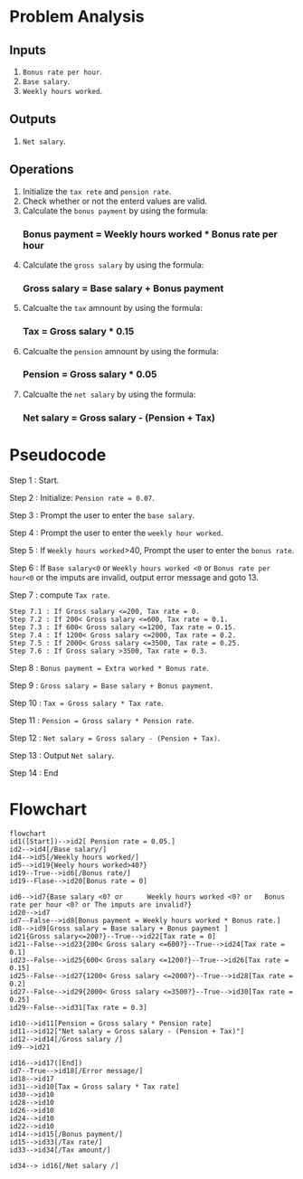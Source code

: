 
# Problem Analysis
## Inputs
1. `Bonus rate per hour`.
2. `Base salary`.
3. `Weekly hours worked`.
## Outputs
1. `Net salary`.
## Operations
1. Initialize the `tax rete` and `pension rate`.
2. Check whether or not the enterd values are valid.
3. Calculate the `bonus payment` by using the formula:
    ### Bonus payment = Weekly hours worked * Bonus rate per hour
4. Calculate the `gross salary` by using the formula:
    ### Gross salary = Base salary + Bonus payment
5. Calcualte the `tax` amnount by using the formula:
    ### Tax = Gross salary * 0.15
6. Calcualte the `pension` amnount by using the formula:
    ### Pension = Gross salary * 0.05
7. Calcualte the `net salary` by using the formula:
    ### Net salary = Gross salary - (Pension + Tax)  

# Pseudocode
Step 1 : Start.

Step 2 : Initialize: `Pension rate = 0.07`.

Step 3 : Prompt the user to enter the `base salary`.

Step 4 : Prompt the user to enter the `weekly hour worked`.

Step 5 : If `Weekly hours worked`>40, Prompt the user to enter the `bonus rate`.

Step 6 : If `Base salary<0` or `Weekly hours worked <0` or `Bonus rate per hour<0` or the imputs are invalid, output error message and goto 13.

Step 7 : compute `Tax rate`.

    Step 7.1 : If Gross salary <=200, Tax rate = 0.
    Step 7.2 : If 200< Gross salary <=600, Tax rate = 0.1.
    Step 7.3 : If 600< Gross salary <=1200, Tax rate = 0.15.
    Step 7.4 : If 1200< Gross salary <=2000, Tax rate = 0.2.
    Step 7.5 : If 2000< Gross salary <=3500, Tax rate = 0.25.
    Step 7.6 : If Gross salary >3500, Tax rate = 0.3.

Step 8 : `Bonus payment = Extra worked * Bonus rate`.

Step 9 : `Gross salary = Base salary + Bonus payment`.

Step 10 : `Tax = Gross salary * Tax rate`.

Step 11 : `Pension = Gross salary * Pension rate`.
 
Step 12 : `Net salary = Gross salary - (Pension + Tax)`.

Step 13 : Output `Net salary`.

Step 14 : End


# Flowchart
``` mermaid
flowchart 
id1([Start])-->id2[ Pension rate = 0.05.]
id2-->id4[/Base salary/]
id4-->id5[/Weekly hours worked/]
id5-->id19{Weely hours worked>40?}
id19--True-->id6[/Bonus rate/]
id19--Flase-->id20[Bonus rate = 0]

id6-->id7{Base salary <0? or      Weekly hours worked <0? or   Bonus rate per hour <0? or The imputs are invalid?}
id20-->id7
id7--False-->id8[Bonus payment = Weekly hours worked * Bonus rate.]
id8-->id9[Gross salary = Base salary + Bonus payment ]
id21{Gross salary<=200?}--True-->id22[Tax rate = 0]
id21--False-->id23{200< Gross salary <=600?}--True-->id24[Tax rate = 0.1]
id23--False-->id25{600< Gross salary <=1200?}--True-->id26[Tax rate = 0.15]
id25--False-->id27{1200< Gross salary <=2000?}--True-->id28[Tax rate = 0.2]
id27--False-->id29{2000< Gross salary <=3500?}--True-->id30[Tax rate = 0.25]
id29--False-->id31[Tax rate = 0.3]

id10-->id11[Pension = Gross salary * Pension rate]
id11-->id12["Net salary = Gross salary - (Pension + Tax)"]
id12-->id14[/Gross salary /]
id9-->id21

id16-->id17([End])
id7--True-->id18[/Error message/]
id18-->id17
id31-->id10[Tax = Gross salary * Tax rate]
id30-->id10
id28-->id10
id26-->id10
id24-->id10
id22-->id10
id14-->id15[/Bonus payment/]
id15-->id33[/Tax rate/]
id33-->id34[/Tax amount/]

id34--> id16[/Net salary /]
```
